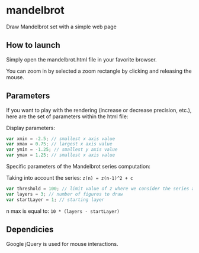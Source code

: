 # mandelbrot
Draw Mandelbrot set with a simple web page

## How to launch
Simply open the mandelbrot.html file in your favorite browser.

You can zoom in by selected a zoom rectangle by clicking and releasing the mouse.

## Parameters
If you want to play with the rendering (increase or decrease precision, etc.), here are the set of parameters within the html file:

Display parameters:
```javascript
var xmin = -2.5; // smallest x axis value
var xmax = 0.75; // largest x axis value
var ymin = -1.25; // smallest y axis value
var ymax = 1.25; // smallest x axis value
```

Specific parameters of the Mandelbrot series computation:

Taking into account the series:
``
z(n) = z(n-1)^2 + c
``

```javascript
var threshold = 100; // limit value of z where we consider the series as divergent
var layers = 3; // number of figures to draw
var startLayer = 1; // starting layer
```

n max is equal to: ```10 * (layers - startLayer)```


## Dependicies
Google jQuery is used for mouse interactions.
